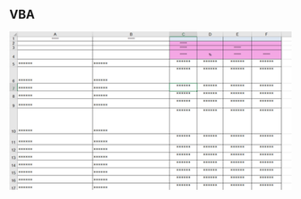 ##  **VBA**
![logo](https://github.com/Dark-MonkGI/VBA_Excel/blob/main/my_completed_work/Data%20preparation/%D0%9D%D0%BE%D0%B2%D1%8B%D0%B9%20%D1%82%D0%BE%D1%87%D0%B5%D1%87%D0%BD%D1%8B%D0%B9%20%D1%80%D0%B8%D1%81%D1%83%D0%BD%D0%BE%D0%BA.jpg?raw=true)
